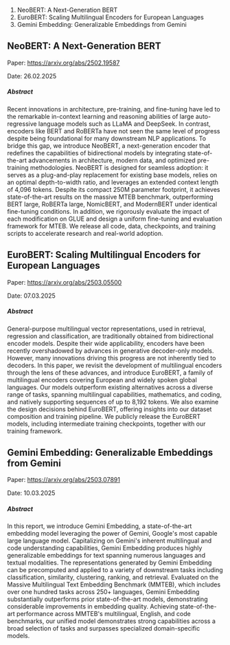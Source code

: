 1. NeoBERT: A Next-Generation BERT
2. EuroBERT: Scaling Multilingual Encoders for European Languages
3. Gemini Embedding: Generalizable Embeddings from Gemini


## NeoBERT: A Next-Generation BERT

Paper: https://arxiv.org/abs/2502.19587

Date: 26.02.2025

##### Abstract
Recent innovations in architecture, pre-training, and fine-tuning have led to the remarkable in-context learning and reasoning abilities of large auto-regressive language models such as LLaMA and DeepSeek. In contrast, encoders like BERT and RoBERTa have not seen the same level of progress despite being foundational for many downstream NLP applications. To bridge this gap, we introduce NeoBERT, a next-generation encoder that redefines the capabilities of bidirectional models by integrating state-of-the-art advancements in architecture, modern data, and optimized pre-training methodologies. NeoBERT is designed for seamless adoption: it serves as a plug-and-play replacement for existing base models, relies on an optimal depth-to-width ratio, and leverages an extended context length of 4,096 tokens. Despite its compact 250M parameter footprint, it achieves state-of-the-art results on the massive MTEB benchmark, outperforming BERT large, RoBERTa large, NomicBERT, and ModernBERT under identical fine-tuning conditions. In addition, we rigorously evaluate the impact of each modification on GLUE and design a uniform fine-tuning and evaluation framework for MTEB. We release all code, data, checkpoints, and training scripts to accelerate research and real-world adoption.

## EuroBERT: Scaling Multilingual Encoders for European Languages

Paper: https://arxiv.org/abs/2503.05500

Date: 07.03.2025

##### Abstract
General-purpose multilingual vector representations, used in retrieval, regression and classification, are traditionally obtained from bidirectional encoder models. Despite their wide applicability, encoders have been recently overshadowed by advances in generative decoder-only models. However, many innovations driving this progress are not inherently tied to decoders. In this paper, we revisit the development of multilingual encoders through the lens of these advances, and introduce EuroBERT, a family of multilingual encoders covering European and widely spoken global languages. Our models outperform existing alternatives across a diverse range of tasks, spanning multilingual capabilities, mathematics, and coding, and natively supporting sequences of up to 8,192 tokens. We also examine the design decisions behind EuroBERT, offering insights into our dataset composition and training pipeline. We publicly release the EuroBERT models, including intermediate training checkpoints, together with our training framework.

## Gemini Embedding: Generalizable Embeddings from Gemini

Paper: https://arxiv.org/abs/2503.07891

Date: 10.03.2025

##### Abstract
In this report, we introduce Gemini Embedding, a state-of-the-art embedding model leveraging the power of Gemini, Google's most capable large language model. Capitalizing on Gemini's inherent multilingual and code understanding capabilities, Gemini Embedding produces highly generalizable embeddings for text spanning numerous languages and textual modalities. The representations generated by Gemini Embedding can be precomputed and applied to a variety of downstream tasks including classification, similarity, clustering, ranking, and retrieval. Evaluated on the Massive Multilingual Text Embedding Benchmark (MMTEB), which includes over one hundred tasks across 250+ languages, Gemini Embedding substantially outperforms prior state-of-the-art models, demonstrating considerable improvements in embedding quality. Achieving state-of-the-art performance across MMTEB's multilingual, English, and code benchmarks, our unified model demonstrates strong capabilities across a broad selection of tasks and surpasses specialized domain-specific models.
